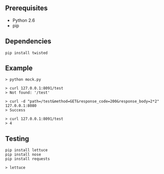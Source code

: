 Prerequisites
-------------

* Python 2.6
* pip

Dependencies
------------

    pip install twisted

Example
-------

    > python mock.py

    > curl 127.0.0.1:8091/test
    > Not found: '/test'

    > curl -d "path=/test&method=GET&response_code=200&response_body=2*2" 127.0.0.1:8080
    > Success

    > curl 127.0.0.1:8091/test
    > 4

Testing
-------

    pip install lettuce
    pip install nose
    pip install requests

    > lettuce
